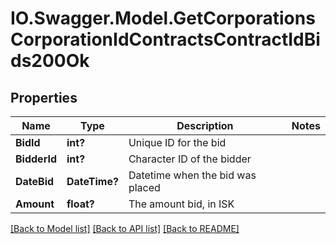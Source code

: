 # IO.Swagger.Model.GetCorporationsCorporationIdContractsContractIdBids200Ok
## Properties

Name | Type | Description | Notes
------------ | ------------- | ------------- | -------------
**BidId** | **int?** | Unique ID for the bid | 
**BidderId** | **int?** | Character ID of the bidder | 
**DateBid** | **DateTime?** | Datetime when the bid was placed | 
**Amount** | **float?** | The amount bid, in ISK | 

[[Back to Model list]](../README.md#documentation-for-models) [[Back to API list]](../README.md#documentation-for-api-endpoints) [[Back to README]](../README.md)

